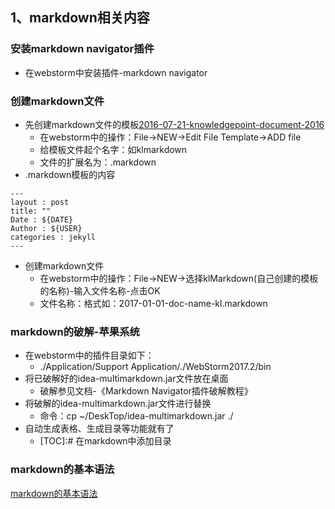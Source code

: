 ## 1、markdown相关内容

### 安装markdown navigator插件
- 在webstorm中安装插件-markdown navigator

### 创建markdown文件
- 先创建markdown文件的模板[2016-07-21-knowledgepoint-document-2016](2016-07-21-knowledgepoint-document-2016.markdown)
  -  在webstorm中的操作：File->NEW->Edit File Template->ADD file
  -  给模板文件起个名字：如klmarkdown
  -  文件的扩展名为：.markdown
- .markdown模板的内容
```
---
layout : post  
title: ""  
Date : ${DATE}  
Author : ${USER}  
categories : jekyll  
---
```
- 创建markdown文件
  - 在webstorm中的操作：File->NEW->选择klMarkdown(自己创建的模板的名称)-输入文件名称-点击OK
  - 文件名称：格式如：2017-01-01-doc-name-kl.markdown

### markdown的破解-苹果系统
- 在webstorm中的插件目录如下：
  - ./Application/Support Application/./WebStorm2017.2/bin
- 将已破解好的idea-multimarkdown.jar文件放在桌面
  - 破解参见文档-《Markdown Navigator插件破解教程》
- 将破解的idea-multimarkdown.jar文件进行替换
  - 命令：cp ~/DeskTop/idea-multimarkdown.jar ./
- 自动生成表格、生成目录等功能就有了
  - [TOC]:#  在markdown中添加目录


### markdown的基本语法
[markdown的基本语法](http://blog.csdn.net/witnessai1/article/details/52551362)
